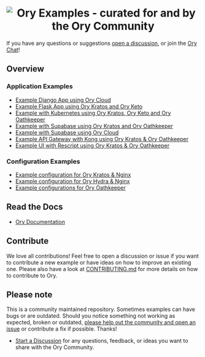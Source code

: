 <h1 align="center"><img src="https://raw.githubusercontent.com/ory/examples/master/_assets/img/banner.svg" alt="Ory Examples - curated for and by the Ory Community"></h1>

If you have any questions or suggestions [open a discussion](https://github.com/ory/examples/discussions), or join the
[Ory Chat](https://slack.ory.sh/)!

## Overview

### Application Examples

- [Example Django App using Ory Cloud](https://github.com/ory/examples/tree/master/django-ory-cloud)
- [Example Flask App using Ory Kratos and Ory Keto](https://github.com/ory/examples/tree/master/kratos-keto-flask)
- [Example with Kubernetes using Ory Kratos, Ory Keto and Ory Oathkeeper](https://github.com/ory/examples/tree/master/kratos-keto-oathkeeper-k8s)
- [Example with Supabase using Ory Kratos and Ory Oathkeeper](https://github.com/ory/examples/tree/master/kratos-keto-oathkeeper-supabase)
- [Example with Supabase using Ory Cloud](https://github.com/ory/examples/tree/master/supabase-ory-cloud)
- [Example API Gateway with Kong using Ory Kratos & Ory Oathkeeper](https://github.com/ory/examples/tree/master/kratos-oathkeeper-kong)
- [Example UI with Rescript using Ory Kratos & Ory Oathkeeper](https://github.com/ory/examples/tree/master/kratos-rescript-ui)

### Configuration Examples

- [Example configuration for Ory Kratos & Nginx](https://github.com/ory/examples/tree/master/kratos-nginx)
- [Example configuration for Ory Hydra & Nginx](https://github.com/ory/examples/tree/master/hydra-nginx)
- [Example configurations for Ory Oathkeeper](https://github.com/ory/examples/tree/master/oathkeeper)

## Read the Docs

- [Ory Documentation](https://ory.sh/docs)

## Contribute

We love all contributions! Feel free to open a discussion or issue if you want to contribute a new example or have ideas on how to
improve an existing one. Please also have a look at [CONTRIBUTING.md](https://github.com/ory/examples/blob/master/CONTRIBUTING.md)
for more details on how to contribute to Ory.

## Please note

This is a community maintained repository. Sometimes examples can have bugs or are outdated. Should you notice something not
working as expected, broken or outdated,
[please help out the community and open an issue](https://github.com/ory/examples/issues/new/choose) or contribute a fix if
possible. Thanks!

- [Start a Discussion](https://github.com/ory/examples/discussions) for any questions, feedback, or ideas you want to share with
  the Ory Community.
